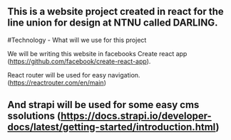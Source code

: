 This is a website project created in react for the line union for design at NTNU called DARLING.
--------------------------------------------------------------------------
#Technology - What will we use for this project

We will be writing this website in facebooks Create react app (https://github.com/facebook/create-react-app). 

React router will be used for easy navigation. (https://reactrouter.com/en/main)

And strapi will be used for some easy cms ssolutions (https://docs.strapi.io/developer-docs/latest/getting-started/introduction.html)
--------------------------------------------------------------------------
